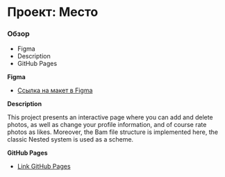 # Проект: Место

### Обзор

* Figma
* Description
* GitHub Pages

**Figma**

* [Ссылка на макет в Figma](https://www.figma.com/file/2cn9N9jSkmxD84oJik7xL7/JavaScript.-Sprint-4?node-id=0%3A1)

**Description**

This project presents an interactive page where you can add and delete photos, as well as change your profile information, and of course rate photos as likes. Moreover, the Bam file structure is implemented here, the classic Nested system is used as a scheme.

**GitHub Pages**

* [Link GitHub Pages](https://cosmiksky.github.io/mesto/)
